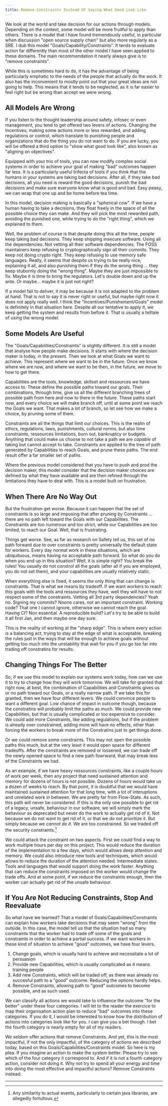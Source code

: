 ```yaml
---
title: Remove Constraints Instead Of Saying What Good Look Like
---
```


We look at the world and take decision for our actions through models. Depending
on the context, some model will be more fruitful to apply than others. There is
a model that I have found tremendously useful, in particular when discussion
"open source supply chain" but also more regularly as a SRE. I dub this model
"Goals/Capability/Constraints". It tends to evaluate action far differently than
most of the other model I have seen applied to these domains. The main
recommendation it nearly always give is to "remove constraints".

While this is sometimes hard to do, it has the advantage of being particularly
emphatic to the needs of the people that actually do the work. It also has the
inconvenient to mostly point out that your great ideas are not going to help.
This means that it tends to be neglected, as it is far easier to feel right but
be wrong than accept we were wrong.

## All Models Are Wrong

If you listen to the thought leadership around safety, infosec or even
management, you tend to get offered two levers of actions. Changing the
Incentives, making some actions more or less rewarded, and adding regulations or
control, which translate to punishing people and organizations that do the thing
you do not want to do. If you are lucky, you will be offered a third option to
"show what good look like", also known as "aligning on objectives".

Equipped with your trio of tools, you can now modify complex social systems in
order to achieve your goal of making "bad" outcomes happen far less. It is a
particularly useful trifecta of tools if you think that the humans in your
systems are taking bad decisions. After all, if they take bad decisions, all you
need is reward the good decisions, punish the bad decisions and make sure
everyone know what is good and bad. Easy peasy, we can wrap that one up and be
home before tea time.

In this model, decision making is basically a "spherical cow". If we have a
human having to take a decisions, they float freely in the space of all the
possible choice they can make. And they will pick the most rewarded path,
avoiding the punished one, while trying to do the "right thing", which we
explained to them.

Well, the problem of course is that despite doing this all the time, people keep
taking bad decisions. They keep shipping insecure software. Using all the
dependencies. Not vetting all their software dependencies. The FOSS maintainers
keep refusing to cryptographically sign all their commits. They keep not doing
crypto right. They keep refusing to use memory safe languages. Really, it seems
that despite us trying to be really nice, explaining it all, and also punishing
them if they do the wrong thing ... they keep stubornly doing the "wrong thing".
Maybe they are just impossible to fix. Maybe it is time to bring the regulators.
Let's double down and up the ante. Or maybe... maybe it is just not right?

If a model fail to deliver, it may be because it is not adapted to the problem
at hand. That is not to say it is never right or useful, but maybe right now it
does not apply really well. I think the "Incentives/Punishement/Goals" model is
definitely in that situation here. Despite all our tentative to apply it, we
keep getting the system and results from before it. That is usually a telltale
of using the wrong model.

## Some Models Are Useful

The "Goals/Capabilities/Constraints" is slightly different. It is still a model
that analyse how people make decisions. It starts with where the decision maker
is today, in the present. Then we look at what Goals we want to achieve. This
represent where we want to be in the future. Once we know where we are now, and
where we want to be then, in the future, we move to how to get there.

Capabilities are the tools, knowledge, skillset and ressources we have access
to. These define the possible paths toward our goals. Their combinations,
through time, give us all the different branching trees of possible path from
here and now to there in the future. These paths start now, and every choice we
will make branch off, until at some point we reach the Goals we want. That makes
a lot of branch, so let see how we make a choice, by pruning some of them.

Constraints are all the things that limit our choices. This is the realm of
ethics, regulations, laws, punishments, cultural norms, but also time
constraints, ressources limitations, burn out, bankruptcy or budgets. Anything
that could make us choose to not take a path we are _capable_ of taking but
cannot accept to take. Constraints are applied to the tree of path generated by
Capabilities to reach Goals, and prune these paths. The end result offer a far
smaller set of paths.

Where the previous model considered that you have to push and prod the decision
maker, this model consider that the decision maker choices are defined by what
they have available and are then refined through the limitations they have to
deal with. This is a model built on frustration.

## When There Are No Way Out

But the frustration get worse. Because it can happen that the set of constraints
is so large and imposing that after pruning by Constraints ... there are no path
left toward the Goals with our Capabilities. The Constraints are too numeroux
and too strict, while our Capabilities are too limited, to reach our Goal. Well,
that is frustrating.

Things get worse. See, as far as research on Safety tell us, this set of no path
forward due to over constraints is pretty universally the default state for
workers. Every day normal work in these situations, which are ubiquituous, means
having no acceptable path forward. So what do you do when you end up in this
situation? Well, it is simple right? You break the rules! You usually do not
constrol all the goals (after all if you are employed, you do not set them), and
your capabilities are usually relatively static.

When everything else is fixed, it seems the only thing that can change is
constraints. That is what we means by tradeoff. If we want workers to reach this
goals with the tools and ressources they have, well they will have to not
respect some of the constraints. Vetting all 3rd party dependencies? Yeah no.
Signing my commits? Noone cares, not an important constraint. Working code? That
one I cannot ignore, otherwise we cannot reach the goal. Having CI? Non
essential. A reproducible build? Let's try to be able to build it all first Jan,
and then maybe one day sure.

This is the reality of working at the "sharp edge". This is where every action
is a balancing act, trying to stay at the edge of what is acceptable, breaking
the rules just in the ways that will be enough to achieve goals without getting
too much into the unstability that wait for you if you go too far into trading
off constratins for results.

## Changing Things For The Better

So, if we use this model to explain our systems work today, how can we use it to
try to change how they will work tomorrow. We will take for granted that right
now, at best, the combination of Capabilities and Constraints gives us or no
path toward our Goals, or a really narrow path. If we take this for granted,
then we have four different levers. We could convince people to want a different
goal. Low chance of impact in outcome though, because the constratins will
probably limit the paths as much. We could provide new Capabilities, but that is
usually complicated or too expensive to consider. We could add more Constraints,
like adding regulations, but if the problem is already over constrained, adding
more will have no effects, other than forcing the workers to break more of the
Constratins just to get things done.

Or we could remove some constraints. This may not open the possible paths this
much, but at the very least it would open space for different tradeoffs. After
the constraints are removed or lossened, we can trade off the newly opened space
to find a new path fowrward, that may break less of the Constraints we had.

As an example, if we have heavy ressources constraints, like a couple hours of
work per week, then any project that need sustained attention and memory for
dozens of hours is not possible. Dozens of hours would take us a dozen of weeks
to reach. By that point, it is doubtful that we would have maintained sustained
attention for that long time, with a lot of interuptions and unrelated work in
between. We are pretty far from Flow-State. As such, this path will never be
considered. If this is the only one possible to get rid of a legacy, unsafe,
behaviour in our software, we will simply mark the behaviour as deprecated but
never do the work to actually get rid of it. Not because we do not want to get
rid of it, or that we do not prioritize it. But simply because we _cannot do
it_. We are too constrained. So we traded off the security constraints.[^1]

We could attack the constraint on two aspects. First we could find a way to work
multiple hours per day on this project. This would reduce the duration of the
implementation to a few days, which would allows deep attention and memory. We
could also introduce new tools and techniques, which would allows to reduce the
duration of the attention needed. Intermediate states. Tools and languages that
would support doing the work faster. Anything that can reduce the constraints
imposed on the worker would change the trade offs. And at some point, if we
reduce the constraints enough, then the worker can actually get rid of the
unsafe behaviour.

## If You Are Not Reducing Constraints, Stop And Reevaluate

So what have we learned? That a model of Goals/Capabilities/Constraints can
explain how workers take decisions that may seem "wrong" from the outside. In
this case, the model tell us that the situation had so many constraints that the
worker had to trade off some of the goals and constraints in order to achieve a
partial success. If we want workers in these kind of situation to achieve "good"
outcomes, we have four levers.

1. Change goals, which is usually hard to achieve and necessitate a lot of persuasion
2. Provide new Capabilities, which is usually complicated as it means training people
3. Add new Constraints, which will be traded off, as there was already no
   succesful path to a "good" outcome. Reducing the options hardly helps.
4. Remove Constraints, allowing path to "good" outcomes to become possible, and
   as such used.

We can classify all actions we would take to influence the outcome "for the
better" under these four categories. I will let to the reader the exercice to
map their organisation action plan to reduce "bad" outcomes into these
categories. If you do it, I would be interested to know how the distribution of
actions into categories look like for you. I can give you a bet though. I bet
the fourth category is nearly empty for all of my readers.

We seldom offer actions that remove Constraints. And yet, this is the most
impactful, if not the only impactful, of the category of actions we described
today, based on this Goals/Capabilities/Constraints model. So here is my plea.
If you imagine an action to make the system better. Please try to see which of
the four category it correspond to. And if it is not a fourth category action,
consider not doing it. Why not try to spend all your energy and time into doing
the most effective and impactful actions? Remove Constraints instead.

---------

[^1]: Any similarity to actual events, particularly to certain java libraries,
    are allegedly fortuitous.
